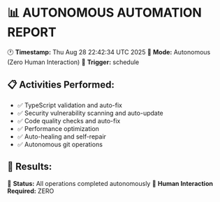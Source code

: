 # 📊 AUTONOMOUS AUTOMATION REPORT

🕐 **Timestamp:** Thu Aug 28 22:42:34 UTC 2025
🤖 **Mode:** Autonomous (Zero Human Interaction)
🔄 **Trigger:** schedule

## 📋 Activities Performed:

- ✅ TypeScript validation and auto-fix
- ✅ Security vulnerability scanning and auto-update
- ✅ Code quality checks and auto-fix
- ✅ Performance optimization
- ✅ Auto-healing and self-repair
- ✅ Autonomous git operations

## 🎯 Results:

🤖 **Status:** All operations completed autonomously
🎉 **Human Interaction Required:** ZERO
